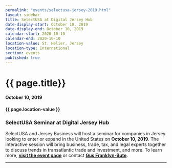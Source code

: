 ```yaml
---
permalink: "events/selectusa-jersey-2019.html"
layout: sidebar
title: SelectUSA at Digital Jersey Hub
date-display-start: October 10, 2019
date-display-end: October 10, 2019
calendar-start: 2020-10-10
calendar-end: 2020-10-10
location-value: St. Helier, Jersey
location-type: International
section: events
published: true
---
```


# {{ page.title}}

#### October 10, 2019

#### {{ page.location-value }}

### SelectUSA Seminar at Digital Jersey Hub

SelectUSA and Jersey Business will host a seminar for companies in Jersey looking to enter or expand in the United States on **October 10, 2019**. The interactive session will bring business, trade, tax, and legal experts together to discuss trends in transatlantic trade and investment, and more. To learn more, [**visit the event page**](https://www.eventbrite.co.uk/e/grow-and-develop-your-trade-with-the-usa-tickets-71621871947?_eboga=1702604117.1569329240) or contact [**Gus Franklyn-Bute**](mailto:gus.franklynbute@trade.gov).

---
